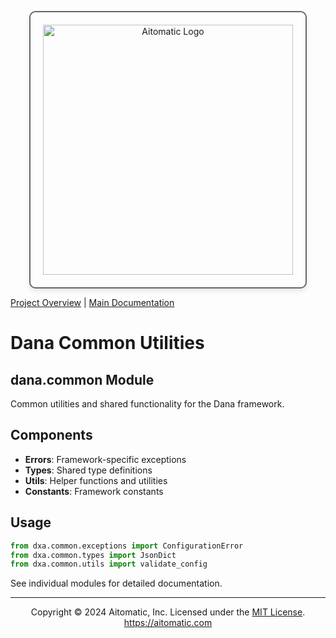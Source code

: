 <!-- markdownlint-disable MD041 -->
<!-- markdownlint-disable MD033 -->
<p align="center">
  <img src="https://cdn.prod.website-files.com/62a10970901ba826988ed5aa/62d942adcae82825089dabdb_aitomatic-logo-black.png" alt="Aitomatic Logo" width="400" style="border: 2px solid #666; border-radius: 10px; padding: 20px; box-shadow: 0 4px 8px rgba(0,0,0,0.1);"/>
</p>

[Project Overview](../../README.md) | [Main Documentation](../../docs/README.md)

# Dana Common Utilities

## dana.common Module

Common utilities and shared functionality for the Dana framework.

## Components

- **Errors**: Framework-specific exceptions
- **Types**: Shared type definitions
- **Utils**: Helper functions and utilities
- **Constants**: Framework constants

## Usage

```python
from dxa.common.exceptions import ConfigurationError
from dxa.common.types import JsonDict
from dxa.common.utils import validate_config
```

See individual modules for detailed documentation.

---
<p align="center">
Copyright © 2024 Aitomatic, Inc. Licensed under the <a href="../../LICENSE.md">MIT License</a>.
<br/>
<a href="https://aitomatic.com">https://aitomatic.com</a>
</p>
